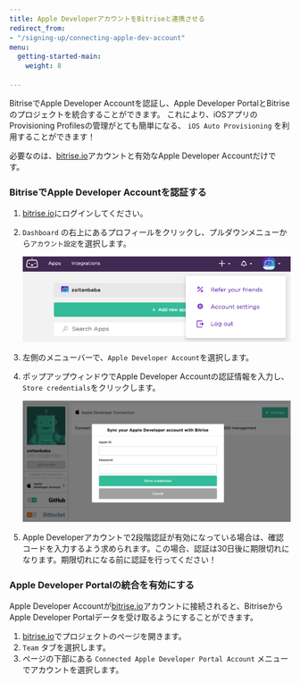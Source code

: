```yaml
---
title: Apple DeveloperアカウントをBitriseと連携させる
redirect_from:
- "/signing-up/connecting-apple-dev-account"
menu:
  getting-started-main:
    weight: 8

---
```

BitriseでApple Developer Accountを認証し、Apple Developer PortalとBitriseのプロジェクトを統合することができます。
これにより、iOSアプリのProvisioning Profilesの管理がとても簡単になる、 `iOS Auto Provisioning` を利用することができます！

必要なのは、[bitrise.io](https://www.bitrise.io)アカウントと有効なApple Developer Accountだけです。

### BitriseでApple Developer Accountを認証する

1. [bitrise.io](https://www.bitrise.io)にログインしてください。
2. `Dashboard` の右上にあるプロフィールをクリックし、プルダウンメニューから`アカウント設定`を選択します。

   ![Account settings menu](/img/adding-a-new-app/account-settings.png)
3. 左側のメニューバーで、`Apple Developer Account`を選択します。
4. ポップアップウィンドウでApple Developer Accountの認証情報を入力し、`Store credentials`をクリックします。

   ![Connecting Apple Developer account](/img/adding-a-new-app/apple-dev-acc-sync.png)
5. Apple Developerアカウントで2段階認証が有効になっている場合は、確認コードを入力するよう求められます。この場合、認証は30日後に期限切れになります。期限切れになる前に認証を行ってください！

### Apple Developer Portalの統合を有効にする

Apple Developer Accountが[bitrise.io](https://www.bitrise.io)アカウントに接続されると、BitriseからApple Developer Portalデータを受け取るようにすることができます。

1. [bitrise.io](https://www.bitrise.io)でプロジェクトのページを開きます。
2. `Team` タブを選択します。
3. ページの下部にある `Connected Apple Developer Portal Account` メニューでアカウントを選択します。